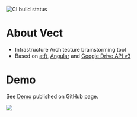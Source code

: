 ![CI build status](https://github.com/makimenko/vect/workflows/ci/badge.svg?branch=main)

# About Vect
- Infrastructure Architecture brainstorming tool
- Based on [atft](https://github.com/makimenko/angular-template-for-threejs), [Angular](https://angular.io) and  [Google Drive API v3](https://developers.google.com/drive/api/v3/reference)

# Demo
See [Demo](https://makimenko.github.io/vect) published on GitHub page.

<a href="https://makimenko.github.io/vect">
  <img src="https://raw.githubusercontent.com/makimenko/files/master/vect/images/demo.gif">
</a>
